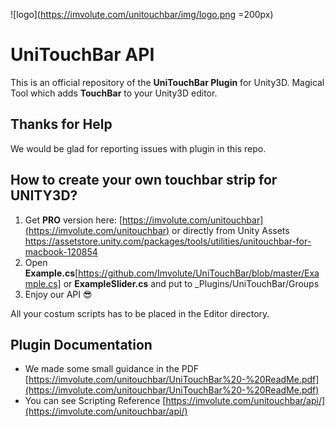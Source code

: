 ![logo](https://imvolute.com/unitouchbar/img/logo.png =200px)
# UniTouchBar API

This is an official repository of the **UniTouchBar Plugin** for Unity3D.
Magical Tool which adds **TouchBar** to your Unity3D editor.




## Thanks for Help
We would be glad for reporting issues with plugin in this repo.

## How to create your own touchbar strip for UNITY3D?
1. Get **PRO** version here: [https://imvolute.com/unitouchbar](https://imvolute.com/unitouchbar) or directly from Unity Assets https://assetstore.unity.com/packages/tools/utilities/unitouchbar-for-macbook-120854
2. Open **Example.cs**[https://github.com/Imvolute/UniTouchBar/blob/master/Example.cs] or **ExampleSlider.cs** and put to _Plugins/UniTouchBar/Groups
3. Enjoy our API 😎

All your costum scripts has to be placed in the Editor directory.
## Plugin Documentation
* We made some small guidance in the PDF [https://imvolute.com/unitouchbar/UniTouchBar%20-%20ReadMe.pdf](https://imvolute.com/unitouchbar/UniTouchBar%20-%20ReadMe.pdf)
* You can see Scripting Reference [https://imvolute.com/unitouchbar/api/](https://imvolute.com/unitouchbar/api/)
